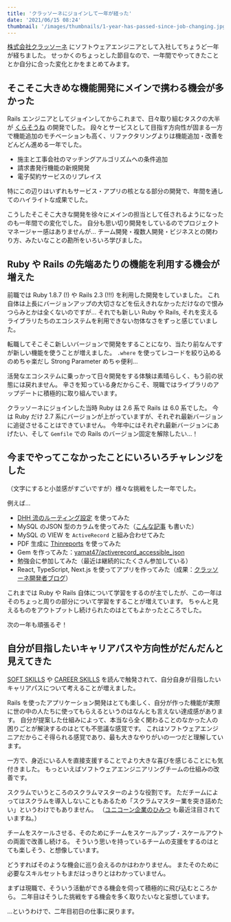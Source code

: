 ```yaml
---
title: 'クラッソーネにジョインして一年が経った'
date: '2021/06/15 08:24'
thumbnail: '/images/thumbnails/1-year-has-passed-since-job-changing.jpg'
---
```

[株式会社クラッソーネ](https://www.crassone.co.jp/) にソフトウェアエンジニアとして入社してちょうど一年が経ちました。
せっかくのちょっとした節目なので、一年間でやってきたこととか自分に合った変化とかをまとめてみます。

## そこそこ大きめな機能開発にメインで携わる機会が多かった
Rails エンジニアとしてジョインしてからこれまで、日々取り組むタスクの大半が [くらそうね](https://www.crassone.jp) の開発でした。
段々とサービスとして目指す方向性が固まる一方で機能追加のモチベーションも高く、リファクタリングよりは機能追加・改善をどんどん進める一年でした。

* 施主と工事会社のマッチングアルゴリズムへの条件追加
* 請求書発行機能の新規開発
* 電子契約サービスのリプレイス

特にこの辺りはいずれもサービス・アプリの核となる部分の開発で、年間を通してのハイライトな成果でした。

こうしたそこそこ大きな開発を徐々にメインの担当として任されるようになったのも一年間での変化でした。
自分も思い切り開発をしているのでプロジェクトマネージャー感はありませんが...
チーム開発・複数人開発・ビジネスとの関わり方、みたいなことの勘所をいろいろ学びました。

## Ruby や Rails の先端あたりの機能を利用する機会が増えた
前職では Ruby 1.8.7 (!) や Rails 2.3 (!!!) を利用した開発をしていました。
これ自体は上長にバージョンアップの大切さなどを伝えきれなかっただけなので恨みつらみとかは全くないのですが...
それでも新しい Ruby や Rails, それを支えるライブラリたちのエコシステムを利用できない勿体なさをずっと感じていました。

転職してそこそこ新しいバージョンで開発をすることになり、当たり前なんですが新しい機能を使うことが増えました。
`.where` を使ってレコードを絞り込めるのめちゃ楽だし Strong Parameter めちゃ便利...

活発なエコシステムに乗っかって日々開発をする体験は素晴らしく、もう前の状態には戻れません。
辛さを知っている身だからこそ、現職ではライブラリのアップデートに積極的に取り組んでいます。

クラッソーネにジョインした当時 Ruby は 2.6 系で Rails は 6.0 系でした。
今は Ruby だけ 2.7 系にバージョンが上がっていますが、それぞれ最新バージョンに追従させることはできていません。
今年中にはそれぞれ最新バージョンにあげたい、そして `Gemfile` での Rails のバージョン固定を解除したい...！

## 今までやってこなかったことにいろいろチャレンジをした
（文字にすると小並感がすごいですが）様々な挑戦をした一年でした。

例えば...

* [DHH 流のルーティング設定](http://jeromedalbert.com/how-dhh-organizes-his-rails-controllers/) を使ってみた
* MySQL のJSON 型のカラムを使ってみた（[こんな記事](https://zenn.dev/yamat47/articles/c86e320e31b907958cd4) も書いた）
* MySQL の VIEW を `ActiveRecord` と組み合わせてみた
* PDF 生成に [Thinreports](https://github.com/thinreports/thinreports) を使ってみた
* Gem を作ってみた：[yamat47/activerecord_accessible_json](https://github.com/yamat47/activerecord_accessible_json)
* 勉強会に参加してみた（最近は継続的にたくさん参加している）
* React, TypeScript, Next.js を使ってアプリを作ってみた（成果：[クラッソーネ開発者ブログ](https://tech.crassone.jp)）

これまでは Ruby や Rails 自体について学習をするのが主でしたが、この一年はそのちょっと周りの部分について学習をすることが増えています。
ちゃんと見えるものをアウトプットし続けられたのはとてもよかったところでした。

次の一年も頑張るぞ！

## 自分が目指したいキャリアパスや方向性がだんだんと見えてきた
[SOFT SKILLS](https://www.amazon.co.jp/dp/4822251551) や [CAREER SKILLS](https://www.amazon.co.jp/dp/4822255743) を読んで触発されて、自分自身が目指したいキャリアパスについて考えることが増えました。

Rails を使ったアプリケーション開発はとても楽しく、自分が作った機能が実際に世の中の人たちに使ってもらえるというのはなんとも言えない達成感があります。
自分が提案した仕組みによって、本当なら全く関わることのなかった人の困りごとが解決するのはとても不思議な感覚です。
これはソフトウェアエンジニアだからこそ得られる感覚であり、最も大きなやりがいの一つだと理解しています。

一方で、身近にいる人を直接支援することでより大きな喜びを感じることにも気付きました。
もっといえばソフトウェアエンジニアリングチームの仕組みの改善です。

スクラムでいうところのスクラムマスターのような役割です。
ただチームによってはスクラムを導入しないこともあるため「スクラムマスター業を突き詰めたい」というわけでもありません。
（[ユニコーン企業のひみつ](https://www.amazon.co.jp/dp/4873119464) も最近注目されていますね。）

チームをスケールさせる、そのためにチームをスケールアップ・スケールアウトの両面で改善し続ける。
そういう思いを持っているチームの支援をするのはとても楽しそう、と想像しています。

どうすればそのような機会に巡り会えるのかはわかりません。
またそのために必要なスキルセットもまだはっきりとはわかっていません。

まずは現職で、そういう活動ができる機会を伺って積極的に飛び込むところから。
二年目はそうした挑戦をする機会を多く取りたいなと妄想しています。

...というわけで、二年目初日の仕事に戻ります。
